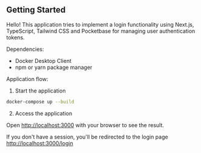 ## Getting Started

Hello! This application tries to implement a login functionality using Next.js, TypeScript, Tailwind CSS and Pocketbase for managing user authentication tokens.

Dependencies:

- Docker Desktop Client
- npm or yarn package manager

Application flow:

1. Start the application

```bash
docker-compose up --build
```

2.  Access the application

Open [http://localhost:3000](http://localhost:3000) with your browser to see the result.

If you don't have a session, you'll be redirected to the login page [http://localhost:3000/login](http://localhost:3000/login)
